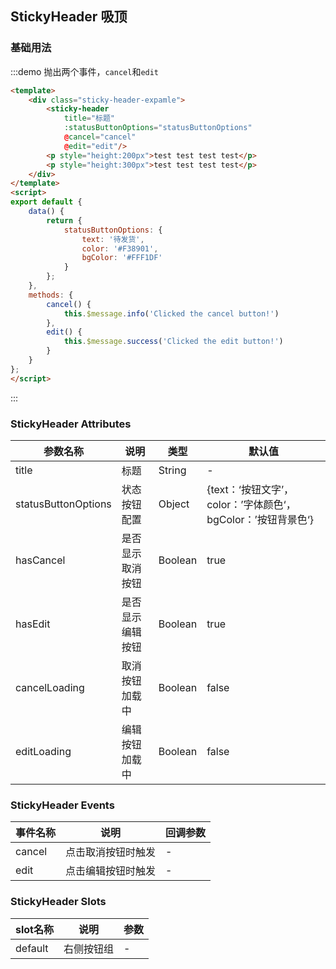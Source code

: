 ## StickyHeader 吸顶


### 基础用法
:::demo 抛出两个事件，`cancel`和`edit`

```html
<template>
    <div class="sticky-header-expamle">
        <sticky-header
            title="标题"
            :statusButtonOptions="statusButtonOptions"
            @cancel="cancel"
            @edit="edit"/>
        <p style="height:200px">test test test test</p>
        <p style="height:300px">test test test test</p>
    </div>
</template>
<script>
export default {
    data() {
        return {
            statusButtonOptions: {
                text: '待发货',
                color: '#F38901',
                bgColor: '#FFF1DF'
            }
        };
    },
    methods: {
        cancel() {
            this.$message.info('Clicked the cancel button!')
        },
        edit() {
            this.$message.success('Clicked the edit button!')
        }
    }
};
</script>
```
:::


### StickyHeader Attributes

| 参数名称 | 说明                    |类型               | 默认值 |
| -------- | ----------------------| -------- |-------- |
| title      | 标题 | String        |-      |
| statusButtonOptions | 状态按钮配置 | Object       | {text：‘按钮文字’，color：’字体颜色‘，bgColor：’按钮背景色‘}    |
| hasCancel | 是否显示取消按钮 | Boolean | true |
| hasEdit | 是否显示编辑按钮 | Boolean | true |
| cancelLoading | 取消按钮加载中 | Boolean | false |
| editLoading | 编辑按钮加载中 | Boolean | false |
 

### StickyHeader Events

| 事件名称 | 说明               | 回调参数 |
| -------- | ------------------ | -------- |
| cancel      | 点击取消按钮时触发 | -        |
| edit | 点击编辑按钮时触发 | -        |


### StickyHeader Slots

| slot名称   | 说明                                                  | 参数     |
| ---------- | ----------------------------------------------------- | ------------ |
| default      | 右侧按钮组                                 | - |


